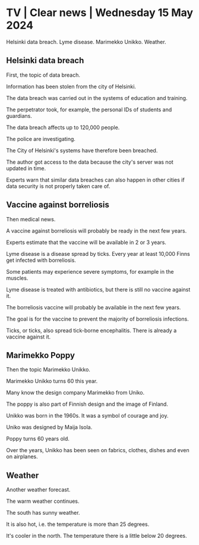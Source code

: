 # TV \| Clear news \| Wednesday 15 May 2024

Helsinki data breach. Lyme disease. Marimekko Unikko. Weather.

## Helsinki data breach

First, the topic of data breach.

Information has been stolen from the city of Helsinki.

The data breach was carried out in the systems of education and training.

The perpetrator took, for example, the personal IDs of students and guardians.

The data breach affects up to 120,000 people.

The police are investigating.

The City of Helsinki's systems have therefore been breached.

The author got access to the data because the city's server was not updated in time.

Experts warn that similar data breaches can also happen in other cities if data security is not properly taken care of.

## Vaccine against borreliosis

Then medical news.

A vaccine against borreliosis will probably be ready in the next few years.

Experts estimate that the vaccine will be available in 2 or 3 years.

Lyme disease is a disease spread by ticks. Every year at least 10,000 Finns get infected with borreliosis.

Some patients may experience severe symptoms, for example in the muscles.

Lyme disease is treated with antibiotics, but there is still no vaccine against it.

The borreliosis vaccine will probably be available in the next few years.

The goal is for the vaccine to prevent the majority of borreliosis infections.

Ticks, or ticks, also spread tick-borne encephalitis. There is already a vaccine against it.

## Marimekko Poppy

Then the topic Marimekko Unikko.

Marimekko Unikko turns 60 this year.

Many know the design company Marimekko from Uniko.

The poppy is also part of Finnish design and the image of Finland.

Unikko was born in the 1960s. It was a symbol of courage and joy.

Uniko was designed by Maija Isola.

Poppy turns 60 years old.

Over the years, Unikko has been seen on fabrics, clothes, dishes and even on airplanes.

## Weather

Another weather forecast.

The warm weather continues.

The south has sunny weather.

It is also hot, i.e. the temperature is more than 25 degrees.

It's cooler in the north. The temperature there is a little below 20 degrees.
